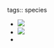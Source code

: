 tags:: species

- ![](https://peach-geographical-bat-397.mypinata.cloud/ipfs/QmfUJ4toHcmjgFK1PnUvnRgdjsbNBE7LDxkNnJzSBH3Gfd)
- ![](https://peach-geographical-bat-397.mypinata.cloud/ipfs/Qma8v7sHAGUbyLBaS6WAz9gNZcLRpxSMCiUhAP1nfQeSAh)
-